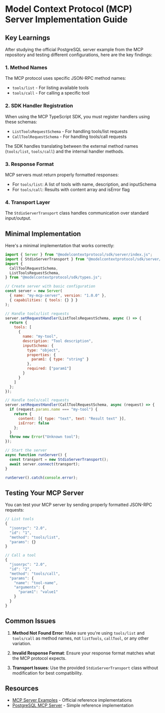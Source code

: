 # Model Context Protocol (MCP) Server Implementation Guide

## Key Learnings

After studying the official PostgreSQL server example from the MCP repository and testing different configurations, here are the key findings:

### 1. Method Names

The MCP protocol uses specific JSON-RPC method names:
- `tools/list` - For listing available tools
- `tools/call` - For calling a specific tool

### 2. SDK Handler Registration

When using the MCP TypeScript SDK, you must register handlers using these schemas:
- `ListToolsRequestSchema` - For handling tools/list requests
- `CallToolRequestSchema` - For handling tools/call requests

The SDK handles translating between the external method names (`tools/list`, `tools/call`) and the internal handler methods.

### 3. Response Format

MCP servers must return properly formatted responses:
- For `tools/list`: A list of tools with name, description, and inputSchema
- For `tools/call`: Results with content array and isError flag

### 4. Transport Layer

The `StdioServerTransport` class handles communication over standard input/output.

## Minimal Implementation

Here's a minimal implementation that works correctly:

```javascript
import { Server } from "@modelcontextprotocol/sdk/server/index.js";
import { StdioServerTransport } from "@modelcontextprotocol/sdk/server/stdio.js";
import {
  CallToolRequestSchema,
  ListToolsRequestSchema,
} from "@modelcontextprotocol/sdk/types.js";

// Create server with basic configuration
const server = new Server(
  { name: "my-mcp-server", version: "1.0.0" },
  { capabilities: { tools: {} } }
);

// Handle tools/list requests
server.setRequestHandler(ListToolsRequestSchema, async () => {
  return {
    tools: [
      {
        name: "my-tool",
        description: "Tool description",
        inputSchema: {
          type: "object",
          properties: {
            param1: { type: "string" }
          },
          required: ["param1"]
        }
      }
    ]
  };
});

// Handle tools/call requests
server.setRequestHandler(CallToolRequestSchema, async (request) => {
  if (request.params.name === "my-tool") {
    return {
      content: [{ type: "text", text: "Result text" }],
      isError: false
    };
  }
  throw new Error("Unknown tool");
});

// Start the server
async function runServer() {
  const transport = new StdioServerTransport();
  await server.connect(transport);
}

runServer().catch(console.error);
```

## Testing Your MCP Server

You can test your MCP server by sending properly formatted JSON-RPC requests:

```javascript
// List tools
{
  "jsonrpc": "2.0",
  "id": "1",
  "method": "tools/list",
  "params": {}
}

// Call a tool
{
  "jsonrpc": "2.0",
  "id": "2",
  "method": "tools/call",
  "params": {
    "name": "tool-name",
    "arguments": {
      "param1": "value1"
    }
  }
}
```

## Common Issues

1. **Method Not Found Error**: Make sure you're using `tools/list` and `tools/call` as method names, not `listTools`, `callTool`, or any other variation.

2. **Invalid Response Format**: Ensure your response format matches what the MCP protocol expects.

3. **Transport Issues**: Use the provided `StdioServerTransport` class without modification for best compatibility.

## Resources

- [MCP Server Examples](https://github.com/modelcontextprotocol/servers) - Official reference implementations
- [PostgreSQL MCP Server](https://github.com/modelcontextprotocol/servers/blob/main/src/postgres/index.ts) - Simple reference implementation 